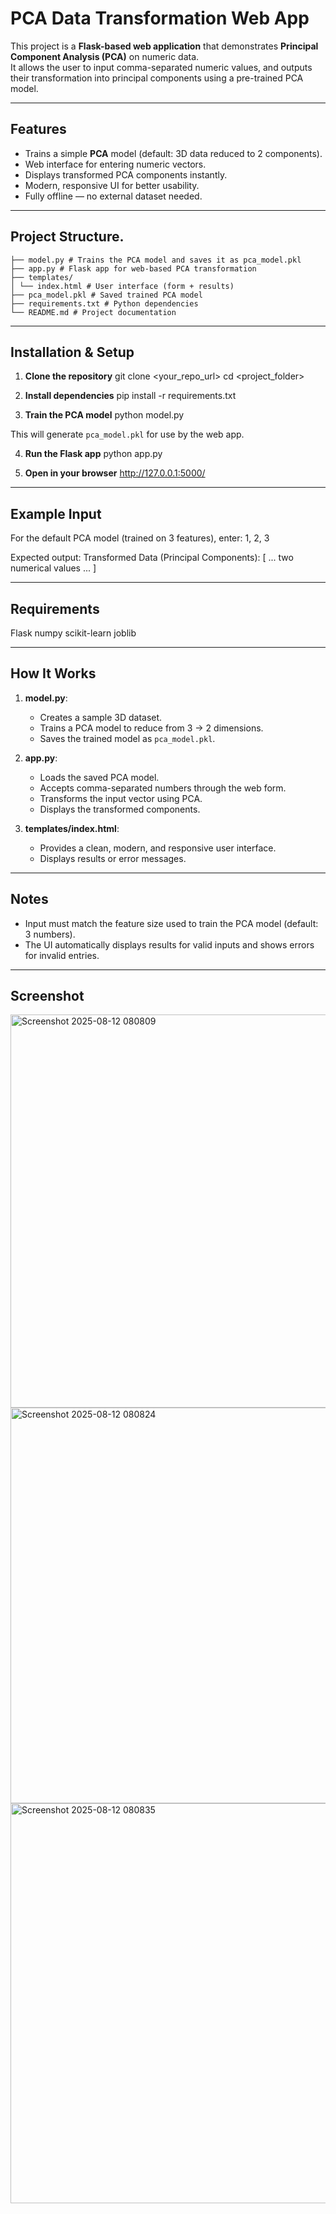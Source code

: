 # PCA Data Transformation Web App

This project is a **Flask-based web application** that demonstrates **Principal Component Analysis (PCA)** on numeric data.  
It allows the user to input comma-separated numeric values, and outputs their transformation into principal components using a pre-trained PCA model.

---

##  Features
- Trains a simple **PCA** model (default: 3D data reduced to 2 components).
- Web interface for entering numeric vectors.
- Displays transformed PCA components instantly.
- Modern, responsive UI for better usability.
- Fully offline — no external dataset needed.

---

##  Project Structure.
```
├── model.py # Trains the PCA model and saves it as pca_model.pkl
├── app.py # Flask app for web-based PCA transformation
├── templates/
│ └── index.html # User interface (form + results)
├── pca_model.pkl # Saved trained PCA model
├── requirements.txt # Python dependencies
└── README.md # Project documentation
```
---

##  Installation & Setup

1. **Clone the repository**
git clone <your_repo_url>
cd <project_folder>

2. **Install dependencies**
pip install -r requirements.txt



3. **Train the PCA model**
python model.py


This will generate `pca_model.pkl` for use by the web app.

4. **Run the Flask app**
python app.py



5. **Open in your browser**
http://127.0.0.1:5000/



---

## Example Input
For the default PCA model (trained on 3 features), enter:
1, 2, 3


Expected output:
Transformed Data (Principal Components): [ ... two numerical values ... ]



---

## Requirements
Flask
numpy
scikit-learn
joblib



---

## How It Works
1. **model.py**:
   - Creates a sample 3D dataset.
   - Trains a PCA model to reduce from 3 → 2 dimensions.
   - Saves the trained model as `pca_model.pkl`.
   
2. **app.py**:
   - Loads the saved PCA model.
   - Accepts comma-separated numbers through the web form.
   - Transforms the input vector using PCA.
   - Displays the transformed components.

3. **templates/index.html**:
   - Provides a clean, modern, and responsive user interface.
   - Displays results or error messages.

---

## Notes
- Input must match the feature size used to train the PCA model (default: 3 numbers).
- The UI automatically displays results for valid inputs and shows errors for invalid entries.


---

## Screenshot
<img width="1366" height="629" alt="Screenshot 2025-08-12 080809" src="https://github.com/user-attachments/assets/7595e637-efd3-4cad-918f-d03c61a58c9b" />
<img width="1366" height="633" alt="Screenshot 2025-08-12 080824" src="https://github.com/user-attachments/assets/7debd1eb-0c21-4313-86eb-1c213cc4f4a5" />
<img width="1366" height="640" alt="Screenshot 2025-08-12 080835" src="https://github.com/user-attachments/assets/8c3197b0-1493-4de4-b147-8f84c7b62602" />

